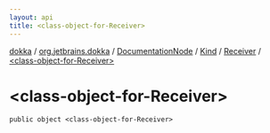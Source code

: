 ```yaml
---
layout: api
title: <class-object-for-Receiver>
---
```

[dokka](../../../../index.html) / [org.jetbrains.dokka](../../../index.html) / [DocumentationNode](../../index.html) / [Kind](../index.html) / [Receiver](index.html) / [&lt;class-object-for-Receiver&gt;](_class-object-for-Receiver_.html)


# &lt;class-object-for-Receiver&gt;



```
public object <class-object-for-Receiver>
```


